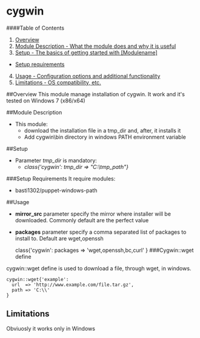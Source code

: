 cygwin
=================

####Table of Contents

1. [Overview](#overview)
2. [Module Description - What the module does and why it is useful](#module-description)
3. [Setup - The basics of getting started with [Modulename]](#setup)
 * [Setup requirements](#setup-requirements)
4. [Usage - Configuration options and additional functionality](#usage)
5. [Limitations - OS compatibility, etc.](#limitations)

##Overview
This module manage installation of cygwin. It work and it's tested on Windows 7 (x86/x64)

##Module Description
 * This module:
    * download the installation file in a tmp\_dir and, after, it installs it
    * Add cygwin\\bin directory in windows PATH environment variable

##Setup

 * Parameter *tmp_dir* is mandatory:
    * *class{'cygwin': tmp_dir => "C:\\tmp_path"}*

###Setup Requirements
It require modules:
 * basti1302/puppet-windows-path

##Usage

 * **mirror\_src** parameter specify the mirror where installer will be downloaded. Commonly default are the perfect value
 * **packages** parameter specify a comma separated list of packages to install to. Default are wget,openssh

    class{'cygwin':
      packages  => 'wget,openssh,bc,curl'
    }
###Cygwin::wget define

cygwin::wget define is used to download a file, through wget, in windows.

    cygwin::wget{'example':
      url  => 'http://www.example.com/file.tar.gz',
      path => 'C:\\'
    }

## Limitations
Obviuosly it works only in Windows
